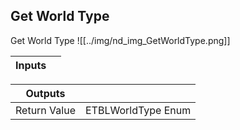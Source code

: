 ## Get World Type
Get World Type
![[../img/nd_img_GetWorldType.png]]

|Inputs||
|--|--|

|Outputs||
|--|--|
| Return Value | ETBLWorldType Enum |
